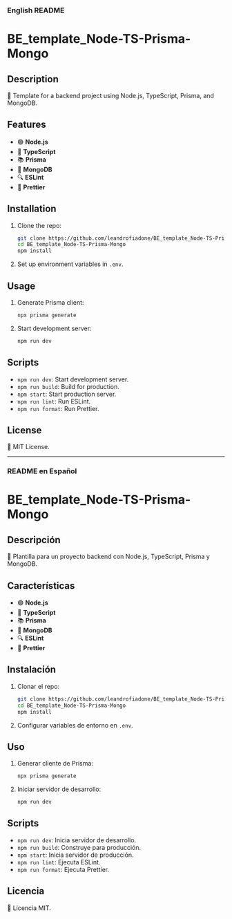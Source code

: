 ### English README

# BE_template_Node-TS-Prisma-Mongo

## Description

🚀 Template for a backend project using Node.js, TypeScript, Prisma, and MongoDB.

## Features

- 🟢 **Node.js**
- 📘 **TypeScript**
- 📚 **Prisma**
- 🍃 **MongoDB**
- 🔍 **ESLint**
- 💅 **Prettier**

## Installation

1. Clone the repo:
   ```sh
   git clone https://github.com/leandrofiadone/BE_template_Node-TS-Prisma-Mongo.git
   cd BE_template_Node-TS-Prisma-Mongo
   npm install
   ```

2. Set up environment variables in `.env`.

## Usage

1. Generate Prisma client:
   ```sh
   npx prisma generate
   ```

2. Start development server:
   ```sh
   npm run dev
   ```

## Scripts

- `npm run dev`: Start development server.
- `npm run build`: Build for production.
- `npm start`: Start production server.
- `npm run lint`: Run ESLint.
- `npm run format`: Run Prettier.

## License

📝 MIT License.

---

### README en Español

# BE_template_Node-TS-Prisma-Mongo

## Descripción

🚀 Plantilla para un proyecto backend con Node.js, TypeScript, Prisma y MongoDB.

## Características

- 🟢 **Node.js**
- 📘 **TypeScript**
- 📚 **Prisma**
- 🍃 **MongoDB**
- 🔍 **ESLint**
- 💅 **Prettier**

## Instalación

1. Clonar el repo:
   ```sh
   git clone https://github.com/leandrofiadone/BE_template_Node-TS-Prisma-Mongo.git
   cd BE_template_Node-TS-Prisma-Mongo
   npm install
   ```

2. Configurar variables de entorno en `.env`.

## Uso

1. Generar cliente de Prisma:
   ```sh
   npx prisma generate
   ```

2. Iniciar servidor de desarrollo:
   ```sh
   npm run dev
   ```

## Scripts

- `npm run dev`: Inicia servidor de desarrollo.
- `npm run build`: Construye para producción.
- `npm start`: Inicia servidor de producción.
- `npm run lint`: Ejecuta ESLint.
- `npm run format`: Ejecuta Prettier.

## Licencia

📝 Licencia MIT.
